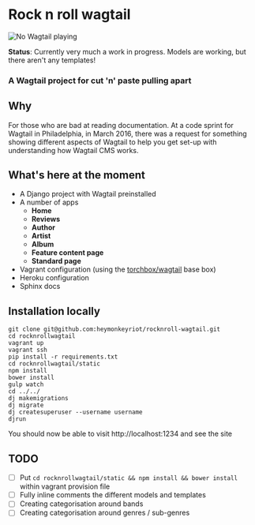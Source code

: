 Rock n roll wagtail
====================

![No Wagtail playing](https://github.com/heymonkeyriot/rocknroll-wagtail-cookiecutter/blob/master/wagtail%20rock%20n%20roll.jpg)

**Status**: Currently very much a work in progress. Models are working, but there aren't any templates!

### A Wagtail project for cut 'n' paste pulling apart

Why
---

For those who are bad at reading documentation. At a code sprint for Wagtail in Philadelphia, in March 2016, there was a request for something showing different aspects of Wagtail to help you get set-up with understanding how Wagtail CMS works.

What's here at the moment
-------------------------

 - A Django project with Wagtail preinstalled
 - A number of apps
   - **Home**
   - **Reviews**
   - **Author**
   - **Artist**
   - **Album**
   - **Feature content page**
   - **Standard page**
 - Vagrant configuration (using the [torchbox/wagtail](https://github.com/torchbox/vagrant-wagtail-base) base box)
 - Heroku configuration
 - Sphinx docs

Installation locally
--------------------
```
git clone git@github.com:heymonkeyriot/rocknroll-wagtail.git
cd rocknrollwagtail
vagrant up
vagrant ssh
pip install -r requirements.txt
cd rocknrollwagtail/static
npm install
bower install
gulp watch
cd ../../
dj makemigrations
dj migrate
dj createsuperuser --username username
djrun
```

You should now be able to visit http://localhost:1234 and see the site

TODO 
----------------------------

 - [ ] Put `cd rocknrollwagtail/static && npm install && bower install` within vagrant provision file
 - [ ] Fully inline comments the different models and templates
 - [ ] Creating categorisation around bands
 - [ ] Creating categorisation around genres / sub-genres
